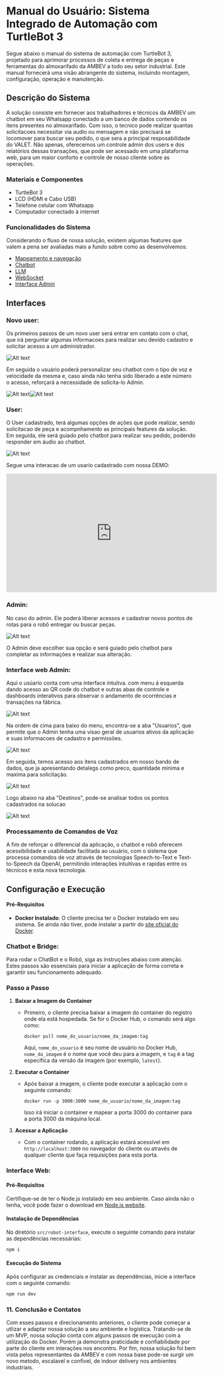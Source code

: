 # Manual do Usuário: Sistema Integrado de Automação com TurtleBot 3

Segue abaixo o manual do sistema de automação com TurtleBot 3, projetado para aprimorar processos de coleta e entrega de peças e ferramentas do almoxarifado da AMBEV a todo seu setor industrial. Este manual fornecerá uma visão abrangente do sistema, incluindo montagem, configuração, operação e manutenção.

## Descrição do Sistema

A solução consiste em fornecer aos trabalhadores e técnicos da AMBEV um chatbot em seu Whatsapp conectado a um banco de dados contendo os itens presentes no almoxarifado. Com isso, o tecnico pode realizar quantas solicitacoes necessitar via audio ou mensagem e não precisará se locomover para buscar seu pedido, o que sera a principal resposabilidade do VALET. Não apenas, oferecemos um controle admin dos users e dos relatórios dessas transações, que pode ser acessado em uma plataforma web, para um maior conforto e controle de nosso cliente sobre as operações.

### Materiais e Componentes

- TurtleBot 3 
- LCD (HDMI e Cabo USB)
- Telefone celular com Whatsapp
- Computador conectado à internet

### Funcionalidades do Sistema
Considerando o fluxo de nossa solução, existem algumas features que valem a pena ser avaliadas mais a fundo sobre como as desenvolvemos:

- [Mapeamento e navegação](https://2023m8t2-inteli.github.io/grupo4/docs/Desenvolvimento%20da%20Solu%C3%A7%C3%A3o/3.2%20Mapeamento%20e%20navega%C3%A7%C3%A3o)
- [Chatbot](https://2023m8t2-inteli.github.io/grupo4/docs/Desenvolvimento%20da%20Solu%C3%A7%C3%A3o/3.3%20Chatbot)
- [LLM](https://2023m8t2-inteli.github.io/grupo4/docs/Desenvolvimento%20da%20Solu%C3%A7%C3%A3o/3.5%20LLM)
- [WebSocket](https://2023m8t2-inteli.github.io/grupo4/docs/Desenvolvimento%20da%20Solu%C3%A7%C3%A3o/3.6%20Interface%20de%20admin)
- [Interface Admin](https://2023m8t2-inteli.github.io/grupo4/docs/Desenvolvimento%20da%20Solu%C3%A7%C3%A3o/3.6%20Interface%20de%20admin) 

## Interfaces

### Novo user:
Os primeiros passos de um novo user será entrar em contato com o chat, que irá perguntar algumas informacoes para realizar seu devido cadastro e solicitar acesso a um administrador.

![Alt text](../../static/img/chatbot-start.png)

Em seguida o usuário poderá personalizar seu chatbot com o tipo de voz e velocidade da mesma e, caso ainda nâo tenha sido liberado a este número o acesso, reforçará a necessidade de solicita-lo Admin.

![Alt text](../../static/img/chatbot-choise-voice.png)![Alt text](../../static/img/chatbot-choise-speed.png)

### User:

O User cadastrado, terá algumas opções de ações que pode realizar, sendo solicitacao de peça e acompnhamento as principais features da solução. Em seguida, ele será guiado pelo chatbot para realizar seu pedido, podendo responder em áudio ao chatbot. 

![Alt text](../../static/img/user.png)

Segue uma interacao de um usario cadastrado com nossa DEMO:

<iframe width="560" height="315" src="https://youtube.com/embed/5qHJrIP4e-I" frameborder="0" allow="autoplay; encrypted-media" allowfullscreen> </iframe>

### Admin:

No caso do admin. Ele poderá liberar acessos e cadastrar novos pontos de rotas para o robô entregar ou buscar peças.

![Alt text](../../static/img/admin.png)

O Admin deve escolher sua opção e será guiado pelo chatbot para completar as informações e realizar sua alteração.


### Interface web Admin:

Aqui o usúario conta com uma interface intuitva. com menu á esquerda dando acesso ao QR code do chatbot e outras abas de controle e dashboards interativos para observar o andamento de ocorrências e transações na fábrica.

![Alt text](../../static/img/admin-ui-home.png)

Na ordem de cima para baixo do menu, encontra-se a aba "Usuarios", que permite que o Admin tenha uma visao geral de usuarios ativos da aplicação e suas informacoes de cadastro e permissões.

![Alt text](../../static/img/admin-ui-users.png)

Em seguida, temos acesso aos itens cadastrados em nosso bando de dados, que ja apresentando detalegs como preco, quantidade minima e maxima para solicitação.

![Alt text](../../static/img/admin-ui-items.png)

Logo abaixo na aba "Destinos", pode-se analisar todos os pontos cadastrados na solucao 

![Alt text](../../static/img/admin-ui-destinations.jpeg)


### Processamento de Comandos de Voz

A fim de reforçar o diferencial da aplicação, o chatbot e robô oferecem acessibilidade e usabilidade facilitada ao usuário, com o sistema que processa comandos de voz através de tecnologias Speech-to-Text e Text-to-Speech da OpenAI, permitindo interações intuitivas e rapidas entre os técnicos e esta nova tecnologia.

## Configuração e Execução

#### Pré-Requisitos

- **Docker Instalado**: O cliente precisa ter o Docker instalado em seu sistema. Se ainda não tiver, pode instalar a partir do [site oficial do Docker](https://www.docker.com/get-started).

### Chatbot e Bridge:

Para rodar o ChatBot e o Robô, siga as instruções abaixo com atenção. Estes passos são essenciais para iniciar a aplicação de forma correta e garantir seu funcionamento adequado.

### Passo a Passo

1. **Baixar a Imagem do Container**
   - Primeiro, o cliente precisa baixar a imagem do container do registro onde ela está hospedada. Se for o Docker Hub, o comando será algo como:
     ```
     docker pull nome_do_usuario/nome_da_imagem:tag
     ```
     Aqui, `nome_do_usuario` é seu nome de usuário no Docker Hub, `nome_da_imagem` é o nome que você deu para a imagem, e `tag` é a tag específica da versão da imagem (por exemplo, `latest`).

2. **Executar o Container**
   - Após baixar a imagem, o cliente pode executar a aplicação com o seguinte comando:
     ```
     docker run -p 3000:3000 nome_do_usuario/nome_da_imagem:tag
     ```
     Isso irá iniciar o container e mapear a porta 3000 do container para a porta 3000 da máquina local.

3. **Acessar a Aplicação**
   - Com o container rodando, a aplicação estará acessível em `http://localhost:3000` no navegador do cliente ou através de qualquer cliente que faça requisições para esta porta.

### Interface Web:

#### Pré-Requisitos

Certifique-se de ter o Node.js instalado em seu ambiente. Caso ainda não o tenha, você pode fazer o download em [Node.js website](https://nodejs.org/).

#### Instalação de Dependências

No diretório `src/robot-interface`, execute o seguinte comando para instalar as dependências necessárias:

```bash
npm i
```

#### Execução do Sistema
Após configurar as credenciais e instalar as dependências, inicie a interface com o seguinte comando:

```bash
npm run dev
```

### 11. Conclusão e Contatos

Com esses passos e direcionamento anteriores, o cliente pode começar a utlizar e adaptar nossa solução a seu ambiente e logística. Tratando-se de um MVP, nossa solução conta com alguns passos de execução com a utilização do Docker. Porém ja demonstra praticidade e confiabilidade por parte do cliente em interações nos encontro. Por fim, nossa solução foi bem vista pelos representantes da AMBEV e com nossa base pode-se surgir um novo metodo, escalavel e confivel, de indoor delivery nos ambientes industriais.
